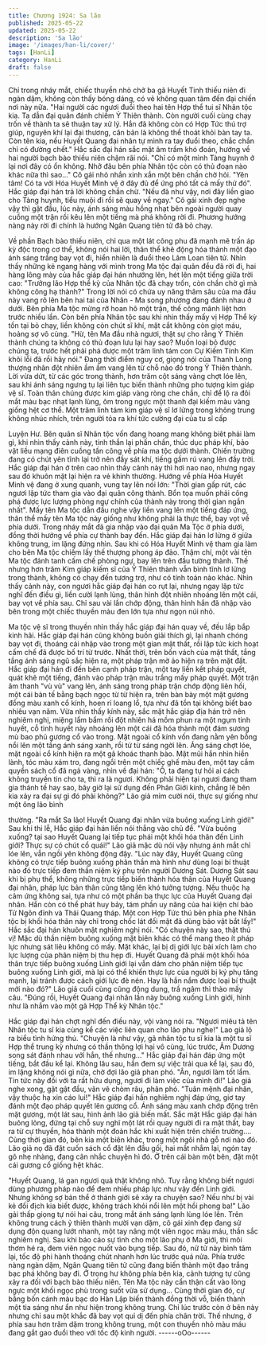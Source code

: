 ```yaml
---
title: Chương 1924: Sa lão
published: 2025-05-22
updated: 2025-05-22
description: 'Sa lão'
image: '/images/han-li/cover/'
tags: [HanLi]
category: HanLi
draft: false
---
```


Chỉ trong nháy mắt, chiếc thuyền nhỏ chở ba gã Huyết Tinh thiếu
niên đi ngàn dặm, không còn thấy bóng dáng, có vẻ không quan
tâm đến đại chiến nơi này nữa.
"Hai người các ngươi đuổi theo hai tên Hợp thể tui sĩ Nhân tộc kia.
Ta dẫn đại quân đánh chiếm Ỷ Thiên thành. Còn người cuối cùng
chạy trốn về thành ta sẽ thuận tay xử lý. Hắn đã không còn có
Hợp Tức thú trợ giúp, nguyên khí lại đại thương, căn bản là không
thể thoát khỏi bàn tay ta. Còn tên kia, nếu Huyết Quang đại nhân
tự mình ra tay đuổi theo, chắc chắn chỉ có đường chết."
Hắc sắc đại hán sắc mặt âm trầm khó đoán, hướng về hai người
bạch bào thiếu niên chậm rãi nói.
"Chỉ có một mình Tàng huynh ở lại nơi đây có ổn không. Nhỡ đâu
bên phía Nhân tộc còn có thủ đoạn nào khác nữa thì sao…"
Cô gái nhỏ nhắn xinh xắn một bên chần chờ hỏi.
"Yên tâm! Có ta với Hóa Huyết Minh vệ ở đây đủ để ứng phó tất
cả mấy thứ đó".
Hắc giáp đại hán trả lời không chần chừ.
"Nếu đã như vậy, nơi đây liền giao cho Tàng huynh, tiểu muội đi
rồi sẽ quay về ngay."
Cô gái xinh đẹp nghe vậy thì gật đầu, lúc này, ánh sáng màu hồng
nhạt bên ngoài người quay cuồng một trận rồi kêu lên một tiếng
mà phá không rời đi.
Phương hướng nàng này rời đi chính là hướng Ngân Quang tiên
tử đã bỏ chạy.

Về phần Bạch bào thiếu niên, chỉ qua một lát công phu đã mạnh
mẽ trấn áp kỳ độc trong cơ thể, không nói hai lời, thân thể khẽ
động hóa thành một đạo ánh sáng trắng bay vọt đi, hiển nhiên là
đuổi theo Lâm Loan tiên tử.
Nhìn thấy những kẻ ngang hàng với mình trong Ma tộc đại quân
đều đã rời đi, hai hàng lông mày của hắc giáp đại hán nhướng
lên, hét lên một tiếng giữa trời cao:
"Trưởng lão Hợp thể kỳ của Nhân tộc đã chạy trốn, còn chần chờ
gì mà không công hạ thành?"
Trong lời nói có chứa uy năng thâm sâu của ma đầu này vang rõ
lên bên hai tai của Nhân - Ma song phương đang đánh nhau ở
dưới.
Bên phía Ma tộc mừng rỡ hoan hô một trận, thế công mãnh liệt
hơn trước nhiều lần. Còn bên phía Nhân tộc sau khi nhìn thấy
mấy vị Hợp Thể kỳ tồn tại bỏ chạy, liền không còn chút sĩ khí, mặt
cắt không còn giọt máu, hoảng sợ vô cùng.
"Hừ, tên Ma đầu nhà ngươi, thật sự cho rằng Ỷ Thiên thành chúng
ta không có thủ đoạn lưu lại hay sao? Muốn loại bỏ được chúng
ta, trước hết phải phá được một trăm linh tám con Cự Kiếm Tinh
Kim khôi lỗi đã rồi hãy nói."
Đang thời điểm nguy cơ, giọng nói của Thanh Long thượng nhân
đột nhiên ầm ầm vang lên từ chỗ nào đó trong Ỷ Thiên thành.
Lời vừa dứt, từ các góc trong thành, hơn trăm cột sáng vàng chợt
lóe lên, sau khi ánh sáng ngưng tụ lại liên tục biến thành những
pho tượng kim giáp vệ sĩ.
Toàn thân chúng được kim giáp vàng ròng che chắn, chỉ để lộ ra
đôi mắt màu bạc nhạt lạnh lùng, ôm trong ngực một thanh đại
kiếm màu vàng giống hệt cơ thể.
Một trăm linh tám kim giáp vệ sĩ lơ lửng trong không trung không
nhúc nhích, trên người tỏa ra khí tức cường đại của tu sĩ cấp

Luyện Hư.
Bên quân sĩ Nhân tộc vốn đang hoang mang không biêt phải làm
gì, khi nhìn thấy cảnh này, tinh thần lại phấn chấn, thúc dục pháp
khí, bảo vật liều mạng điên cuồng tấn công về phía ma tộc dưới
thành.
Chiến trường đang có chút yên tĩnh lại trở nên đầy sát khí, tiếng
gầm rú vang lên đầy trời. Hắc giáp đại hán ở trên cao nhìn thấy
cảnh này thì hơi nao nao, nhưng ngay sau đó khuôn mặt lại hiện
ra vẻ khinh thường. Hướng về phía Hóa Huyết Minh vệ đang ở
xung quanh, vung tay lên nói lớn:
"Thời gian gấp rút, các ngươi lập tức tham gia vào đại quân công
thành. Bổn tọa muốn phải công phá được lực lượng phòng ngự
chính của thành này trong thời gian ngắn nhất".
Mấy tên Ma tộc dẫn đầu nghe vậy liền vang lên một tiếng đáp
ứng, thân thể mấy tên Ma tộc này giống như không phải là thực
thể, bay vọt về phía dưới. Trong nháy mắt đã gia nhập vào đại
quân Ma Tộc ở phía dưới, đồng thời hướng về phía cự thành bay
đến.
Hắc giáp đại hán lơ lửng ở giữa không trung, im lặng đứng nhìn.
Sau khi có Hóa Huyết Minh vệ tham gia làm cho bên Ma tộc
chiếm lấy thế thượng phong áp đảo. Thậm chí, một vài tên Ma tộc
đánh tanh cấm chế phòng ngự, bay lên trên đầu tường thành.
Thế nhưng hơn trăm Kim giáp kiếm sĩ của Ỷ Thiên thành vẫn bình
tĩnh lơ lửng trong thành, không có chạy đến tương trợ, như có
tính toán nào khác.
Nhìn thấy cảnh này, con ngươi hắc giáp đại hán co rụt lại, nhưng
ngay lập tức nghĩ đến điều gì, liền cười lạnh lùng, thân hình đột
nhiên nhoáng lên một cái, bay vọt về phía sau.
Chỉ sau vài lần chớp động, thân hình hắn đã nhập vào bên trong
một chiếc thuyền màu đen lớn tựa như ngọn núi nhỏ.

Ma tộc vệ sĩ trong thuyền nhìn thấy hắc giáp đại hán quay về, đều
lắp bắp kinh hãi.
Hắc giáp đại hán cũng không buồn giải thích gì, lại nhanh chóng
bay vọt đi, thoáng cái nhập vào trong một gian mật thất, rồi lập
tức kích hoạt cấm chế đã được bố trí từ trước.
Nhất thời, trên bốn vách của mật thất, tầng tầng ánh sáng ngũ
sắc hiện ra, một pháp trận mờ ảo hiện ra trên mặt đất.
Hắc giáp đại hán đi đến bên cạnh pháp trận, một tay liền kết pháp
quyết, quát khẽ một tiếng, đánh vào pháp trận màu trắng mấy
pháp quyết.
Một trận âm thanh "vù vù" vang lên, ánh sáng trong pháp trận
chớp động liên hồi, một cái bàn tế bằng bạch ngọc từ từ hiện ra,
trên bàn bày một mặt gương đồng màu xanh cổ kính, hoen rỉ
loang lổ, tựa như đã tồn tại không biết bao nhiêu vạn năm.
Vừa nhìn thấy kính này, sắc mặt hắc giáp địa hán trở nên nghiêm
nghị, miệng lẩm bẩm rồi đột nhiên há mồm phun ra một ngụm tinh
huyết, cỗ tinh huyết này nhoáng lên một cái đã hóa thành một
đám sương mù bao phủ gương cổ vào trong.
Mặt ngoài cổ kính vốn đang nằm yên bỗng nổi lên một tầng ánh
sáng xanh, rồi từ từ sáng ngời lên.
Áng sáng chợt lóe, mặt ngoài cổ kính hiện ra một gã khoác thanh
bào.
Mặt mũi hắn nhìn hiền lành, tóc màu xám tro, đang ngồi trên một
chiếc ghế màu đen, một tay cầm quyển sách cổ đã ngả vàng,
nhìn về đại hán:
"Ồ, ta đang tự hỏi ai cách không truyền tin cho ta, thì ra là ngươi.
Không phải hiện tại ngươi đang tham gia thánh tế hay sao, bây
giờ lại sử dụng đến Phân Giới kính, chẳng lẽ bên kia xảy ra đại sự
gì đó phải không?"
Lão giả mỉm cười nói, thực sự giống như một ông lão bình

thường.
"Ra mắt Sa lão! Huyết Quang đại nhân vừa buông xuống Linh
giới!"
Sau khi thi lễ, Hắc giáp đại hán liền nói thẳng vào chủ đề.
"Vừa buông xuống? tại sao Huyết Quang lại tiếp tục phái một khối
hóa thân đến Linh giới? Thực sự có chút cổ quái!"
Lão giả mặc dù nói vậy nhưng ánh mắt chỉ lóe lên, vẫn ngồi yên
không động đậy.
"Lúc này đây, Huyết Quang cũng không có trực tiếp buông xuống
phân thần mà hình như dùng loại bí thuật nào đó trực tiếp đem
thần niệm ký phụ trên người Dương Sát. Dương Sát sau khi bị
phụ thể, không những trực tiếp biến thành hóa thân của Huyết
Quang đại nhân, pháp lực bản thân cũng tăng lên khó tưởng
tượng. Nếu thuộc hạ cảm ứng không sai, tựa như có một phần ba
thực lực của Huyết Quang đại nhân. Hắn còn có thể phát huy bảy,
tám phần uy năng của hai kiện chí bảo Tử Ngôn đỉnh và Thải
Quang tháp. Một con Hợp Tức thú bên phía phe Nhân tộc bị khối
hóa thân này chỉ trong chốc lát đối mặt đã dùng bảo vật bắt lấy!"
Hắc sắc đại hán khuôn mặt nghiêm nghị nói.
"Có chuyện này sao, thật thú vị! Mặc dù thần niệm buông xuống
mặt biên khác có thể mang theo ít pháp lực nhưng sát liêu không
có mấy. Mặt khác, lại bị dị giới lực bài xích làm cho lực lượng của
phân niệm bị thu hẹp đi. Huyết Quang đã phái một khối hóa thân
trực tiếp buông xuống Linh giới lại vẫn dám cho phân niệm tiếp
tục buông xuống Linh giới, mà lại có thể khiến thực lực của người
bị ký phụ tăng mạnh, lại tránh được cách giới lực đè nén. Hay là
hắn nắm được loại bí thuật mới nào đó?"
Lão giả cuối cùng cũng động dung, trầ ngâm thì thào mấy câu.
"Đúng rồi, Huyết Quang đại nhân lần này buông xuống Linh giới,
hình như là nhắm vào một gã Hợp Thể kỳ Nhân tộc."

Hắc giáp đại hán chợt nghĩ đến điều này, vội vàng nói ra.
"Ngươi miêu tả tên Nhân tộc tu sĩ kia cùng kể các việc liên quan
cho lão phu nghe!"
Lao giả lộ ra biểu tình hứng thú.
"Chuyện là như vậy, gã nhân tộc tu sĩ kia là một tu sĩ Hợp thể
trung kỳ nhưng có thần thông lợi hại vô cùng, lúc trước, Âm
Dương song sát đánh nhau với hắn, thế nhưng…"
Hắc giáp đại hán đáp ứng một tiếng, bắt đầu kể lại.
Không lâu sau, hắn đem sự việc trải qua kể lại, sau đó, im lặng
không nói gì nữa, chờ đợi lão giả phan phó.
"Ân, ngươi làm tốt lắm. Tin tức này đối với ta rất hữu dụng, ngươi
đi làm việc của mình đi!"
Lão giả nghe xong, gật gật đầu, vân vê chòm râu, phân phó.
"Tuân mệnh đại nhân, vậy thuộc hạ xin cáo lui!"
Hắc giáp đại hắn nghiêm nghị đáp ứng, giơ tay đánh một đạo
pháp quyết lên gương cổ.
Ánh sáng màu xanh chớp động trên mặt gương, một lát sau, hình
ảnh lão giả biến mất.
Sắc mặt Hắc giáp đại hán buông lỏng, đứng tại chỗ suy nghĩ một
lát rồi quay người đi ra mật thất, bay ra từ cự thuyền, hóa thành
một đoàn hắc khí xuất hiện trên chiến trường….
Cùng thời gian đó, bên kia một biên khác, trong một ngôi nhà gỗ
nơi nào đó. Lão giả nọ đã đặt cuốn sách cổ đặt lên đầu gối, hai
mắt nhắm lại, ngón tay gõ nhẹ nhàng, đang cân nhắc chuyện hì
đó.
Ở trên cái bàn một bên, đặt một cái gương cổ giống hệt khác.

"Huyết Quang, lá gan ngươi quả thật không nhỏ. Tuy rằng không
biết ngươi dùng phương pháp nào để đem nhiều pháp lực như
vậy đến Linh giới. Nhưng không sợ bản thể ở thánh giới sẽ xảy ra
chuyện sao? Nếu như bị vài kẻ đối địch kia biết được, không trách
khỏi nổi lên một hồi phong ba!"
Lão gải thấp giọng tự nói hai câu, trong mắt ánh sáng lạnh lùng
lóe lên.
Trên không trung cách ỷ thiên thành mười vạn dặm, cô gái xinh
đẹp đang sử dụng độn quang lướt nhanh, một tay nâng một viên
ngọc màu máu, thần sắc nghiêm nghị. Sau khi báo cáo sự tình
cho một lão phụ ở Ma giới, thì môi thơm hé ra, đem viên ngọc
nuốt vào bụng tiếp.
Sau đó, nữ tử này bình tâm lại, tốc độ phi hành thoáng chút
nhanh hơn lúc trước quá nửa.
Phía trước nàng ngàn dặm, Ngân Quang tiên tử cũng đang biến
thành một đạo trắng bạc phá không bay đi.
Ở trong hư không phía bên kia, cảnh tương tự cũng xảy ra đối với
bạch bào thiếu niên. Tên Ma tộc này cẩn thận cất vào lòng ngực
một khối ngọc phù trong suốt vừa sử dụng…
Cùng thời gian đó, cự bằng bốn cánh màu bạc do Hàn Lập biến
thành đồng thời vỗ, biến thành một tia sáng như ẩn như hiện
trong không trung.
Chỉ lúc trước còn ở bên này nhưng chỉ sau một khắc đã bay vọt
quỉ dị đến phía chân trời.
Thế nhưng, ở phía sau hơn trăm dặm trong không trung, một con
thuyền nhỏ màu máu đang gắt gao đuổi theo với tốc độ kinh
người.
------oOo------
